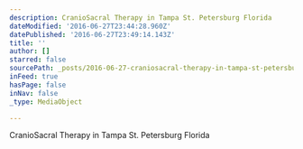 ```yaml
---
description: CranioSacral Therapy in Tampa St. Petersburg Florida
dateModified: '2016-06-27T23:44:28.960Z'
datePublished: '2016-06-27T23:49:14.143Z'
title: ''
author: []
starred: false
sourcePath: _posts/2016-06-27-craniosacral-therapy-in-tampa-st-petersburg-florida.md
inFeed: true
hasPage: false
inNav: false
_type: MediaObject

---
```

CranioSacral Therapy in Tampa St. Petersburg Florida